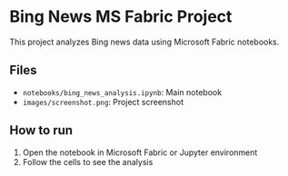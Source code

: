 # Bing News MS Fabric Project

This project analyzes Bing news data using Microsoft Fabric notebooks.

## Files
- `notebooks/bing_news_analysis.ipynb`: Main notebook
- `images/screenshot.png`: Project screenshot

## How to run
1. Open the notebook in Microsoft Fabric or Jupyter environment
2. Follow the cells to see the analysis
